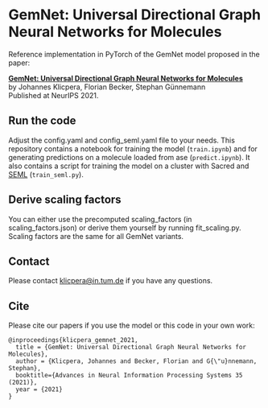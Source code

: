 # GemNet: Universal Directional Graph Neural Networks for Molecules

Reference implementation in PyTorch of the GemNet model proposed in the paper:

**[GemNet: Universal Directional Graph Neural Networks for Molecules](https://www.in.tum.de/daml/gemnet/)**   
by Johannes Klicpera, Florian Becker, Stephan Günnemann   
Published at NeurIPS 2021.

## Run the code
Adjust the config.yaml and config_seml.yaml file to your needs.
This repository contains a notebook for training the model (`train.ipynb`) and for generating predictions on a molecule loaded from ase (`predict.ipynb`). It also contains a script for training the model on a cluster with Sacred and [SEML](https://github.com/TUM-DAML/seml) (`train_seml.py`).

## Derive scaling factors
You can either use the precomputed scaling_factors (in scaling_factors.json) or derive them yourself by running fit_scaling.py. Scaling factors are the same for all GemNet variants.

## Contact
Please contact klicpera@in.tum.de if you have any questions.

## Cite
Please cite our papers if you use the model or this code in your own work:

```
@inproceedings{klicpera_gemnet_2021,
  title = {GemNet: Universal Directional Graph Neural Networks for Molecules},
  author = {Klicpera, Johannes and Becker, Florian and G{\"u}nnemann, Stephan},
  booktitle={Advances in Neural Information Processing Systems 35 (2021)},
  year = {2021}
}
```

